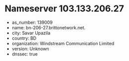 # Nameserver 103.133.206.27

* as_number: 139009
* name: bn-206-27.brittonetwork.net.
* city: Savar Upazila
* country: BD
* organization: Windstream Communication Limited
* version: Unknown
* dnssec: true

